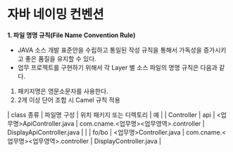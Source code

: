 # 자바 네이밍 컨벤션

**1. 파일 명명 규칙(File Name Convention Rule)**
- JAVA 소스 개발 표준안을 수립하고 통일된 작성 규칙을 통해서 가독성을 증가시키고 좋은 품질을 유지할 수 있다.
- 업무 프로젝트를 구현하기 위해서 각 Layer 별 소스 파일의 명명 규칙은 다음과 같다.
1. 패키지명은 영문소문자를 사용한다.
2. 2개 이상 단어 조합 시 Camel  규칙 적용

| class 종류 | 파일명 구성  | 위치 패키지 또는 디렉토리  | 예 |
| Controller | api  | <업무명>ApiController.java  |  com.cname.<업무명><업무영역>.controller | DisplayApiController.java |
|  | fo/bo | <업무명>Controller.java  |  com.cname.<업무명><업무영역>.controller | DisplayController.java |
